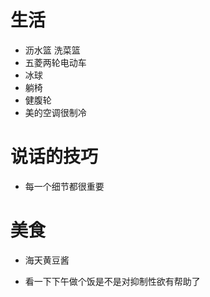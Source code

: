 # 生活
- 沥水篮 洗菜篮
- 五菱两轮电动车
- 冰球
- 躺椅
- 健腹轮
- 美的空调很制冷

# 说话的技巧
- 每一个细节都很重要

# 美食
- 海天黄豆酱


- 看一下下午做个饭是不是对抑制性欲有帮助了